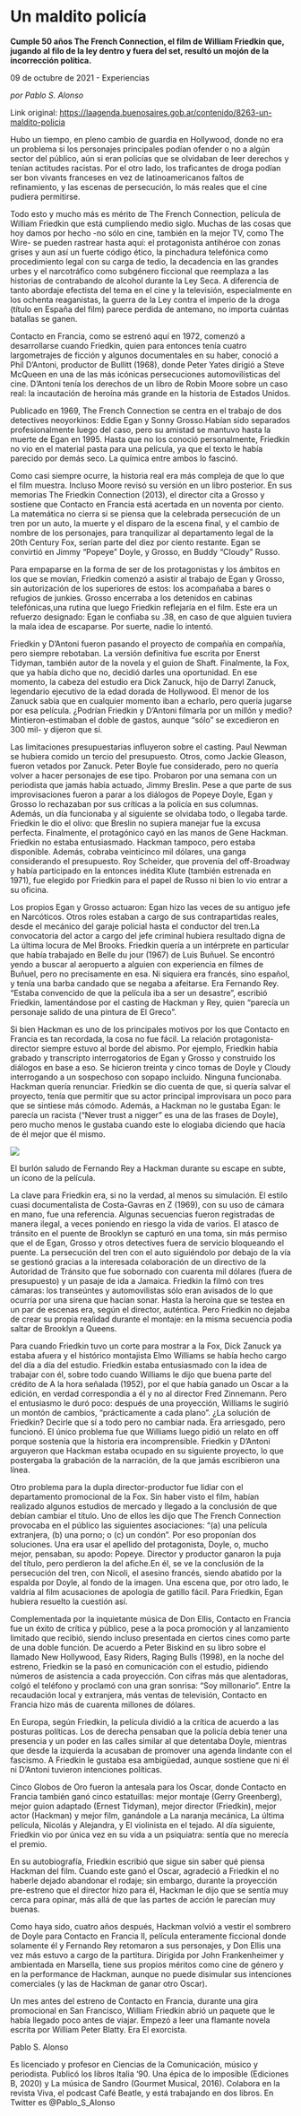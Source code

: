 # Un maldito policía

**Cumple 50 años The French Connection, el film de William Friedkin que, jugando al filo de la ley dentro y fuera del set, resultó un mojón de la incorrección política.**

09 de octubre de 2021 - Experiencias

_por Pablo S. Alonso_

Link original: https://laagenda.buenosaires.gob.ar/contenido/8263-un-maldito-policia



Hubo un tiempo, en pleno cambio de guardia en Hollywood, donde no era un problema si los personajes principales podían ofender o no a algún sector del público, aún si eran policías que se olvidaban de leer derechos y tenían actitudes racistas. Por el otro lado, los traficantes de droga podían ser bon vivants franceses en vez de latinoamericanos faltos de refinamiento, y las escenas de persecución, lo más reales que el cine pudiera permitirse.




Todo esto y mucho más es mérito de The French Connection, película de William Friedkin que está cumpliendo medio siglo. Muchas de las cosas que hoy damos por hecho -no sólo en cine, también en la mejor TV, como The Wire- se pueden rastrear hasta aquí: el protagonista antihéroe con zonas grises y aun así un fuerte código ético, la pinchadura telefónica como procedimiento legal con su carga de tedio, la decadencia en las grandes urbes y el narcotráfico como subgénero ficcional que reemplaza a las historias de contrabando de alcohol durante la Ley Seca. A diferencia de tanto abordaje efectista del tema en el cine y la televisión, especialmente en los ochenta reaganistas, la guerra de la Ley contra el imperio de la droga (título en España del film) parece perdida de antemano, no importa cuántas batallas se ganen.




Contacto en Francia, como se estrenó aquí en 1972, comenzó a desarrollarse cuando Friedkin, quien para entonces tenía cuatro largometrajes de ficción y algunos documentales en su haber, conoció a Phil D’Antoni, productor de Bullitt (1968), donde Peter Yates dirigió a Steve McQueen en una de las más icónicas persecuciones automovilísticas del cine. D’Antoni tenía los derechos de un libro de Robin Moore sobre un caso real: la incautación de heroína más grande en la historia de Estados Unidos.




Publicado en 1969, The French Connection se centra en el trabajo de dos detectives neoyorkinos: Eddie Egan y Sonny Grosso.Habían sido separados profesionalmente luego del caso, pero su amistad se mantuvo hasta la muerte de Egan en 1995. Hasta que no los conoció personalmente, Friedkin no vio en el material pasta para una película, ya que el texto le había parecido por demás seco. La química entre ambos lo fascinó.




Como casi siempre ocurre, la historia real era más compleja de que lo que el film muestra. Incluso Moore revisó su versión en un libro posterior. En sus memorias The Friedkin Connection (2013), el director cita a Grosso y sostiene que Contacto en Francia está acertada en un noventa por ciento. La matemática no cierra si se piensa que la celebrada persecución de un tren por un auto, la muerte y el disparo de la escena final, y el cambio de nombre de los personajes, para tranquilizar al departamento legal de la 20th Century Fox, serían parte del diez por ciento restante. Egan se convirtió en Jimmy “Popeye” Doyle, y Grosso, en Buddy “Cloudy” Russo.




Para empaparse en la forma de ser de los protagonistas y los ámbitos en los que se movían, Friedkin comenzó a asistir al trabajo de Egan y Grosso, sin autorización de los superiores de estos: los acompañaba a bares o refugios de junkies. Grosso encerraba a los detenidos en cabinas telefónicas,una rutina que luego Friedkin reflejaría en el film. Este era un refuerzo designado: Egan le confiaba su .38, en caso de que alguien tuviera la mala idea de escaparse. Por suerte, nadie lo intentó.




Friedkin y D’Antoni fueron pasando el proyecto de compañía en compañía, pero siempre rebotaban. La versión definitiva fue escrita por Enerst Tidyman, también autor de la novela y el guion de Shaft. Finalmente, la Fox, que ya había dicho que no, decidió darles una oportunidad. En ese momento, la cabeza del estudio era Dick Zanuck, hijo de Darryl Zanuck, legendario ejecutivo de la edad dorada de Hollywood. El menor de los Zanuck sabía que en cualquier momento iban a echarlo, pero quería jugarse por esa película. ¿Podrían Friedkin y D’Antoni filmarla por un millón y medio? Mintieron-estimaban el doble de gastos, aunque “sólo” se excedieron en 300 mil- y dijeron que sí.




Las limitaciones presupuestarias influyeron sobre el casting. Paul Newman se hubiera comido un tercio del presupuesto. Otros, como Jackie Gleason, fueron vetados por Zanuck. Peter Boyle fue considerado, pero no quería volver a hacer personajes de ese tipo. Probaron por una semana con un periodista que jamás había actuado, Jimmy Breslin. Pese a que parte de sus improvisaciones fueron a parar a los diálogos de Popeye Doyle, Egan y Grosso lo rechazaban por sus críticas a la policía en sus columnas. Además, un día funcionaba y al siguiente se olvidaba todo, o llegaba tarde. Friedkin le dio el olivo: que Breslin no supiera manejar fue la excusa perfecta. Finalmente, el protagónico cayó en las manos de Gene Hackman. Friedkin no estaba entusiasmado. Hackman tampoco, pero estaba disponible. Además, cobraba veinticinco mil dólares, una ganga considerando el presupuesto. Roy Scheider, que provenía del off-Broadway y había participado en la entonces inédita Klute (también estrenada en 1971), fue elegido por Friedkin para el papel de Russo ni bien lo vio entrar a su oficina.




Los propios Egan y Grosso actuaron: Egan hizo las veces de su antiguo jefe en Narcóticos. Otros roles estaban a cargo de sus contrapartidas reales, desde el mecánico del garaje policial hasta el conductor del tren.La convocatoria del actor a cargo del jefe criminal hubiera resultado digna de La última locura de Mel Brooks. Friedkin quería a un intérprete en particular que había trabajado en Belle du jour (1967) de Luis Buñuel. Se encontró yendo a buscar al aeropuerto a alguien con experiencia en filmes de Buñuel, pero no precisamente en esa. Ni siquiera era francés, sino español, y tenía una barba candado que se negaba a afeitarse. Era Fernando Rey. “Estaba convencido de que la película iba a ser un desastre”, escribió Friedkin, lamentándose por el casting de Hackman y Rey, quien “parecía un personaje salido de una pintura de El Greco”.




Si bien Hackman es uno de los principales motivos por los que Contacto en Francia es tan recordada, la cosa no fue fácil. La relación protagonista-director siempre estuvo al borde del abismo. Por ejemplo, Friedkin había grabado y transcripto interrogatorios de Egan y Grosso y construido los diálogos en base a eso. Se hicieron treinta y cinco tomas de Doyle y Cloudy interrogando a un sospechoso con sopapo incluido. Ninguna funcionaba. Hackman quería renunciar. Friedkin se dio cuenta de que, si quería salvar el proyecto, tenía que permitir que su actor principal improvisara un poco para que se sintiese más cómodo. Además, a Hackman no le gustaba Egan: le parecía un racista (“Never trust a nigger” es una de las frases de Doyle), pero mucho menos le gustaba cuando este lo elogiaba diciendo que hacía de él mejor que él mismo.




![](https://cdn.feater.me/files/images/101703/2d499a29-91f4-4727-b9c9-8624a1a9887c.jpeg)




El burlón saludo de Fernando Rey a Hackman durante su escape en subte, un ícono de la película.




La clave para Friedkin era, si no la verdad, al menos su simulación. El estilo cuasi documentalista de Costa-Gavras en Z (1969), con su uso de cámara en mano, fue una referencia. Algunas secuencias fueron registradas de manera ilegal, a veces poniendo en riesgo la vida de varios. El atasco de tránsito en el puente de Brooklyn se capturó en una toma, sin más permiso que el de Egan, Grosso y otros detectives fuera de servicio bloqueando el puente. La persecución del tren con el auto siguiéndolo por debajo de la vía se gestionó gracias a la interesada colaboración de un directivo de la Autoridad de Tránsito que fue sobornado con cuarenta mil dólares (fuera de presupuesto) y un pasaje de ida a Jamaica. Friedkin la filmó con tres cámaras: los transeúntes y automovilistas sólo eran avisados de lo que ocurría por una sirena que hacían sonar. Hasta la heroína que se testea en un par de escenas era, según el director, auténtica. Pero Friedkin no dejaba de crear su propia realidad durante el montaje: en la misma secuencia podía saltar de Brooklyn a Queens.




Para cuando Friedkin tuvo un corte para mostrar a la Fox, Dick Zanuck ya estaba afuera y el histórico montajista Elmo Williams se había hecho cargo del día a día del estudio. Friedkin estaba entusiasmado con la idea de trabajar con él, sobre todo cuando Williams le dijo que buena parte del crédito de A la hora señalada (1952), por el que había ganado un Oscar a la edición, en verdad correspondía a él y no al director Fred Zinnemann. Pero el entusiasmo le duró poco: después de una proyección, Williams le sugirió un montón de cambios, “prácticamente a cada plano”. ¿La solución de Friedkin? Decirle que sí a todo pero no cambiar nada. Era arriesgado, pero funcionó. El único problema fue que Williams luego pidió un relato en off porque sostenía que la historia era incomprensible. Friedkin y D’Antoni arguyeron que Hackman estaba ocupado en su siguiente proyecto, lo que postergaba la grabación de la narración, de la que jamás escribieron una línea.




Otro problema para la dupla director-productor fue lidiar con el departamento promocional de la Fox. Sin haber visto el film, habían realizado algunos estudios de mercado y llegado a la conclusión de que debían cambiar el título. Uno de ellos les dijo que The French Connection provocaba en el público las siguientes asociaciones: “(a) una película extranjera, (b) una porno; o (c) un condón”. Por eso proponían dos soluciones. Una era usar el apellido del protagonista, Doyle, o, mucho mejor, pensaban, su apodo: Popeye. Director y productor ganaron la puja del título, pero perdieron la del afiche.En él, se ve la conclusión de la persecución del tren, con Nicoli, el asesino francés, siendo abatido por la espalda por Doyle, al fondo de la imagen. Una escena que, por otro lado, le valdría al film acusaciones de apología de gatillo fácil. Para Friedkin, Egan hubiera resuelto la cuestión así.




Complementada por la inquietante música de Don Ellis, Contacto en Francia fue un éxito de crítica y público, pese a la poca promoción y al lanzamiento limitado que recibió, siendo incluso presentada en ciertos cines como parte de una doble función. De acuerdo a Peter Biskind en su libro sobre el llamado New Hollywood, Easy Riders, Raging Bulls (1998), en la noche del estreno, Friedkin se la pasó en comunicación con el estudio, pidiendo números de asistencia a cada proyección. Con cifras más que alentadoras, colgó el teléfono y proclamó con una gran sonrisa: “Soy millonario”. Entre la recaudación local y extranjera, más ventas de televisión, Contacto en Francia hizo más de cuarenta millones de dólares.




En Europa, según Friedkin, la película dividió a la crítica de acuerdo a las posturas políticas. Los de derecha pensaban que la policía debía tener una presencia y un poder en las calles similar al que detentaba Doyle, mientras que desde la izquierda la acusaban de promover una agenda lindante con el fascismo. A Friedkin le gustaba esa ambigüedad, aunque sostiene que ni él ni D’Antoni tuvieron intenciones políticas.




Cinco Globos de Oro fueron la antesala para los Oscar, donde Contacto en Francia también ganó cinco estatuillas: mejor montaje (Gerry Greenberg), mejor guion adaptado (Ernest Tidyman), mejor director (Friedkin), mejor actor (Hackman) y mejor film, ganándole a La naranja mecánica, La última película, Nicolás y Alejandra, y El violinista en el tejado. Al día siguiente, Friedkin vio por única vez en su vida a un psiquiatra: sentía que no merecía el premio.




En su autobiografía, Friedkin escribió que sigue sin saber qué piensa Hackman del film. Cuando este ganó el Oscar, agradeció a Friedkin el no haberle dejado abandonar el rodaje; sin embargo, durante la proyección pre-estreno que el director hizo para él, Hackman le dijo que se sentía muy cerca para opinar, más allá de que las partes de acción le parecían muy buenas.




Como haya sido, cuatro años después, Hackman volvió a vestir el sombrero de Doyle para Contacto en Francia II, película enteramente ficcional donde solamente él y Fernando Rey retomaron a sus personajes, y Don Ellis una vez más estuvo a cargo de la partitura. Dirigida por John Frankenheimer y ambientada en Marsella, tiene sus propios méritos como cine de género y en la performance de Hackman, aunque no puede disimular sus intenciones comerciales (y las de Hackman de ganar otro Oscar).




Un mes antes del estreno de Contacto en Francia, durante una gira promocional en San Francisco, William Friedkin abrió un paquete que le había llegado poco antes de viajar. Empezó a leer una flamante novela escrita por William Peter Blatty. Era El exorcista.




Pablo S. Alonso




Es licenciado y profesor en Ciencias de la Comunicación, músico y periodista. Publicó los libros Italia ‘90. Una épica de lo imposible (Ediciones B, 2020) y La música de Sandro (Gourmet Musical, 2016). Colabora en la revista Viva, el podcast Café Beatle, y está trabajando en dos libros. En Twitter es @Pablo\_S\_Alonso



